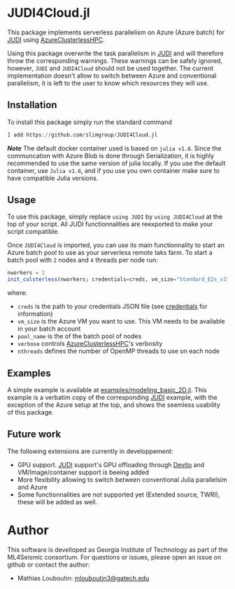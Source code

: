# JUDI4Cloud.jl

This package implements serverless parallelism on Azure (Azure batch) for [JUDI](https://github.com/slimgroup/JUDI.jl) using [AzureClusterlessHPC](https://github.com/microsoft/AzureClusterlessHPC.jl). 

Using this package overwrite the task parallelism in [JUDI](https://github.com/slimgroup/JUDI.jl) and will therefore throw the corresponding warnings. These warnings can be safely ignored, however, `JUDI` and `JUDI4Cloud` should not be used together. The current implementation doesn't allow to switch between Azure and conventional parallelism, it is left to the user to know which resources they will use.

## Installation

To install this package simply run the standard command

```julia
] add https://github.com/slimgroup/JUDI4Cloud.jl
```

***Note*** The default docker container used is based on `julia v1.6`. Since the communcation with Azure Blob is done through Serialization, it is highly recommended to use the same version of julia locally. If you use the default container, use `Julia v1.6`, and if you use you own container make sure to have compatible Julia versions.


## Usage

To use this package, simply replace `using JUDI` by `using JUDI4Cloud` at the top of your script. All JUDI functionnalities are reexported to make your script compatible.

Once `JUDI4Cloud` is imported, you can use its main functionnality to start an Azure batch pool to use as your serverless remote taks farm. To start a batch pool with `2` nodes and `4` threads per node run:

```julia
nworkers = 2
init_culsterless(nworkers; credentials=creds, vm_size="Standard_E2s_v3", pool_name="PoolTest", verbose=1, nthreads=4)
```

where:
- `creds` is the path to your credentials JSON file (see [credentials](https://microsoft.github.io/AzureClusterlessHPC.jl/credentials/) for information)
- `vm_size` is the Azure VM you want to use. This VM needs to be available in your batch account
- `pool_name`  is the of the batch pool of nodes
- `verbose` controls [AzureClusterlessHPC](https://github.com/microsoft/AzureClusterlessHPC.jl)'s verbosity
- `nthreads` defines the number of OpenMP threads to use on each node

## Examples

A simple example is available at [examples/modeling_basic_2D.jl](https://github.gatech.edu/mlouboutin3/JUDI4Cloud.jl/blob/master/examples/modeling_basic_2D.jl). This example is a verbatim copy of the corresponding [JUDI](https://github.com/slimgroup/JUDI.jl) example, with the exception of the Azure setup at the top, and shows the seemless usability of this package.

## Future work

The following extensions are currently in developpement:

- GPU support. [JUDI](https://github.com/slimgroup/JUDI.jl) support's GPU offloading through [Devito](https://github.com/devitocodes/devito) and VM/Image/container support is beeing added
- More flexibility allowing to switch between conventional Julia parallelsim and Azure
- Some functionnalities are not supported yet (Extended source, TWRI), these will be added as well.


# Author

This software is develloped as Georgia Institute of Technology as part of the ML4Seismic consortium. For questions or issues, please open an issue on github or contact the author:

- Mathias Louboutin: mlouboutin3@gatech.edu
